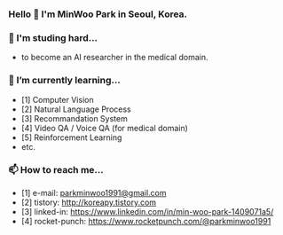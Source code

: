 ### Hello 👋 I'm MinWoo Park in Seoul, Korea.
### 🌱 I'm studing hard...
- to become an AI researcher in the medical domain.

### 🔭 I’m currently learning...
- [1] Computer Vision
- [2] Natural Language Process
- [3] Recommandation System
- [4] Video QA / Voice QA (for medical domain)
- [5] Reinforcement Learning
- etc.

### 📫 How to reach me...
- [1] e-mail: parkminwoo1991@gmail.com
- [2] tistory: http://koreapy.tistory.com
- [3] linked-in: https://www.linkedin.com/in/min-woo-park-1409071a5/
- [4] rocket-punch: https://www.rocketpunch.com/@parkminwoo1991
<!--
**DSDanielPark/DSDanielPark** is a ✨ _special_ ✨ repository because its `README.md` (this file) appears on your GitHub profile.

Here are some ideas to get you started:

- 🔭 I’m currently working on ...
- 🌱 I’m currently learning ...
- 👯 I’m looking to collaborate on ...
- 🤔 I’m looking for help with ...
- 💬 Ask me about ...
- 📫 How to reach me: ...
- 😄 Pronouns: ...
- ⚡ Fun fact: ...
-->
